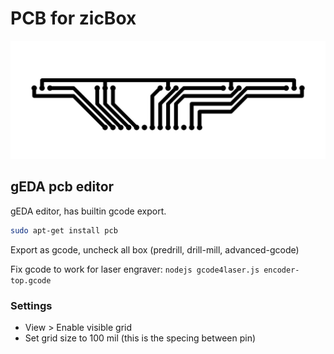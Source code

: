 # PCB for zicBox

![encoder pcb](encoder-top.gcode.png "encoder pcb")

## gEDA pcb editor

gEDA editor, has builtin gcode export.

```sh
sudo apt-get install pcb
```

Export as gcode, uncheck all box (predrill, drill-mill, advanced-gcode)

Fix gcode to work for laser engraver: `nodejs gcode4laser.js encoder-top.gcode`

### Settings

- View > Enable visible grid
- Set grid size to 100 mil (this is the specing between pin)
